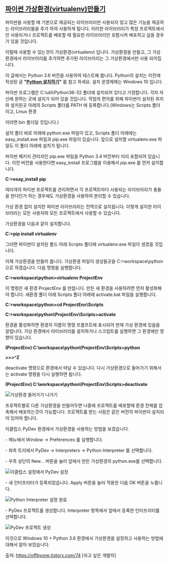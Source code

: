 ## [파이썬 가상환경(virtualenv)만들기](https://offbyone.tistory.com/74)

파이썬을 사용할 때 기본으로 제공되는 라이브러리만 사용되지 않고 많은 기능을 제공하는 라이브러리들을 추가 하여 사용하게 됩니다. 이러한 라이브러리가 특정 프로젝트에서만 사용되거나 프로젝트를 배포할 때 필요한 라이브러리만 포함시켜 배포하고 싶을 경우가 있을 것입니다.



이럴때 사용할 수 있는것이 가상환경(virtualenv) 입니다. 가상환경을 만들고, 그 가상환경에서 라이브러리를 추가하면 추가된 라이브러리는 그 가상환경에서만 사용 되어집니다.



이 글에서는 Python 3.6 버전을 사용하여 테스트해 봅니다. Python의 설치는 이전에 작성된 글 **"[Python 설치하기](https://offbyone.tistory.com/46)"** 를 참고 하세요. 설치 운영체제는  Windows 10 입니다.



파이썬 프로그램은 C:\util\Python36-32 폴더에 설치되어 있다고 가정합니다. 각자 자신에 원하는 곳에 설치가 되어 있을 것입니다. 작업의 편의를 위해 파이썬이 설치된 위치와 설치된곳 아래의 Scripts 폴더를 PATH 에 등록합니다.(Windows는 Scripts 폴더이고, Linux 환경

이라면 bin 폴더일 것입니다.)



설치 폴더 바로 아래에 python.exe 파일이 있고, Scripts 폴더 아래에는 easy_install.exe  파일과 pip.exe 파일이 있습니다. 앞으로 설치할 virtualenv.exe 파일도 이 폴더 아래에 설치가 됩니다.



파이썬 패키지 관리자인 pip.exe 파일을 Python 3.4 버전부터 미리 포함되어 있습니다. 이전 버전을 사용한다면 easy_install 프로그램을 이용해서 pip.exe 를 먼저 설치합니다.



**C:\>esay_install pip**





여러개의 파이썬 프로젝트를 관리하면서 각 프로젝트마다 사용되는 라이브러리가 충돌을 한다던가 하는 경우에도 가상환경을 사용하여 분리할 수 있습니다.



가상 환경 없이 설치한 파이썬 라이브러리는 전역으로 설치됩니다. 이렇게 설치한 라이브러리는 모든 사용자와 모든 프로젝트에서 사용할 수 있습니다.



가상환경을 다음과 같이 설치합니다.



**C:\>pip install virtualenv**



그러면 파이썬이 설치된 폴드 아래 Scripts 폴더에 virtualenv.exe 파일이 생겼을 것입니다.



이제 가상환경을 만들어 봅니다. 가상환경 파일이 생성될곳을 C:\>workspace\python 으로 하겠습니다. 다음 명령을 실행합니다.



**C:\>workspace\python>virtualenv ProjectEnv**



이 명령은 새 환경 ProjectEnv 를 만듭니다. 만든 새 환경을 사용하려면 먼저 활성화해야 합니다. 새환경 폴더 아래 Scripts 폴더 아래에 activate.bat 파일을 실행합니다.



**C:\>workspace\python>cd ProjectEnv\Scripts**

**C:\>workspace\python\ProjectEnv\Scripts>activate**



환경을 활성화하면 환경의 이름이 명령 프롬프트에 표시되어 현재 가상 환경에 있음을 알립니다. 가상 환경에서 라이브러리를 설치하거나 스크립트를 실행하면 그 환경에만 영향이 있습니다.



**(ProjectEnv) C:\workspace\python\ProjectEnv\Scripts>python**

**>>>^Z**



deactivate 명령으로 환경에서 떠날 수 있습니다. 다시 가상환경으로 들어가기 위해서는 activate 명령을 다시 실행하면 됩니다.



**(ProjectEnv) C:\workspace\python\ProjectEnv\Scripts>deactivate**



![가상환경 들어가기 나가기](https://t1.daumcdn.net/cfile/tistory/9961FD3E5AC4CE510B)





프로젝트별로 다른 가상환경을 만들어두면 나중에 프로젝트를 배포할때 환경 전체를 압축해서 배포하는것이 가능합니다. 프로젝트를 받는 사람은 같은 버전의 파이썬이 설치되어 있어야 합니다.













이클립스 PyDev 환경에서 가상환경을 사용하는 방법을 보겠습니다.



\- 메뉴에서 Window -> Preferences 를 실행합니다.

\- 좌측 트리에서 PyDev -> Interpreters -> Python Interpreter 를 선택합니다.

\- 우측 상단의 New... 버튼을 눌러 앞에서 만든 가상환경의 python.exe를 선택합니다.



![이클립스 설정에서 PyDev 설정](https://t1.daumcdn.net/cfile/tistory/9955EE3B5AC4CE5C35)





\- 새 인터프리터가 등록되었습니다. Apply 버튼을 눌러 적용한 다음 OK 버튼을 누릅니다.



![ Python Interpreter 설정 완료](https://t1.daumcdn.net/cfile/tistory/99E3523B5AC4CE670D)





\- PyDev 프로젝트를 생성합니다. Interpreter 항목에서 앞에서 등록한 인터프리터를 선택합니다.



![PyDev 프로젝트 생성](https://t1.daumcdn.net/cfile/tistory/990604395AC4CE7508)





이것으로 Windows 10 + Python 3.6 환경에서 가상환경을 설정하고 사용하는 방법에 대해서 알아 보았습니다.



출처: https://offbyone.tistory.com/74 [쉬고 싶은 개발자]